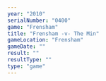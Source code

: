 ```yaml
---
year: "2010"
serialNumber: "0400" 
game: "Frensham"
title: "Frensham -v- The Min"
gameLocation: "Frensham"
gameDate: ""
result: ""
resultType: ""
type: "game"
---
```

